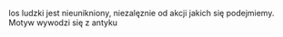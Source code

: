 los ludzki jest nieunikniony, niezalęznie od akcji jakich się podejmiemy. Motyw wywodzi się z antyku